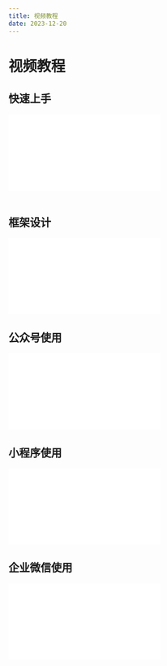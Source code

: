```yaml
---
title: 视频教程
date: 2023-12-20
---
```


# 视频教程

## 快速上手
<iframe src="//player.bilibili.com/player.html?aid=493543766&bvid=BV1tN411u7pV&cid=1334895408&p=1" scrolling="no" border="1" frameborder="no" framespacing="0" allowfullscreen="true"> </iframe>
<br><br>

## 框架设计
<iframe src="//player.bilibili.com/player.html?aid=791000639&bvid=BV15C4y1m7vM&cid=1335656271&p=1" scrolling="no" border="0" frameborder="no" framespacing="0" allowfullscreen="true"> </iframe>


## 公众号使用
<iframe src="//player.bilibili.com/player.html?aid=494516832&bvid=BV1iN41157g3&cid=1362249083&p=1" scrolling="no" border="0" frameborder="no" framespacing="0" allowfullscreen="true"> </iframe>


## 小程序使用
<iframe src="//player.bilibili.com/player.html?aid=919763043&bvid=BV1eu4y1H7H4&cid=1369619778&p=1" scrolling="no" border="0" frameborder="no" framespacing="0" allowfullscreen="true"> </iframe>


## 企业微信使用
<iframe src="//player.bilibili.com/player.html?aid=621363435&bvid=BV1tb4y1T7Ng&cid=1346284005&p=1" scrolling="no" border="0" frameborder="no" framespacing="0" allowfullscreen="true"> </iframe>
